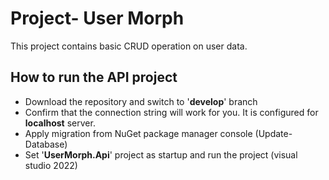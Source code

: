 # Project- User Morph
This project contains basic CRUD operation on user data.

## How to run the **API** project
- Download the repository and switch to '**develop**' branch
- Confirm that the connection string will work for you. It is configured for **localhost** server.
- Apply migration from NuGet package manager console (Update-Database)
- Set '**UserMorph.Api**' project as startup and run the project (visual studio 2022)

## 


